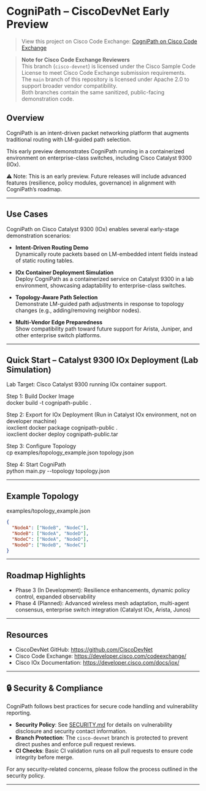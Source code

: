 # CogniPath – CiscoDevNet Early Preview

> View this project on Cisco Code Exchange: 
[CogniPath on Cisco Code Exchange](https://developer.cisco.com/codeexchange/github/repo/keewillidevnet/CogniPath/)

> **Note for Cisco Code Exchange Reviewers**  
> This branch (`cisco-devnet`) is licensed under the Cisco Sample Code License to meet Cisco Code Exchange submission requirements.  
> The `main` branch of this repository is licensed under Apache 2.0 to support broader vendor compatibility.  
> Both branches contain the same sanitized, public-facing demonstration code.

## Overview
CogniPath is an intent-driven packet networking platform that augments traditional routing with LM-guided path selection.

This early preview demonstrates CogniPath running in a containerized environment on enterprise-class switches, including Cisco Catalyst 9300 (IOx).

⚠️ Note: This is an early preview. Future releases will include advanced features (resilience, policy modules, governance) in alignment with CogniPath’s roadmap.

---

## Use Cases

CogniPath on Cisco Catalyst 9300 (IOx) enables several early-stage demonstration scenarios:

- **Intent-Driven Routing Demo**  
  Dynamically route packets based on LM-embedded intent fields instead of static routing tables.

- **IOx Container Deployment Simulation**  
  Deploy CogniPath as a containerized service on Catalyst 9300 in a lab environment, showcasing adaptability to enterprise-class switches.

- **Topology-Aware Path Selection**  
  Demonstrate LM-guided path adjustments in response to topology changes (e.g., adding/removing neighbor nodes).

- **Multi-Vendor Edge Preparedness**  
  Show compatibility path toward future support for Arista, Juniper, and other enterprise switch platforms.

---

## Quick Start – Catalyst 9300 IOx Deployment (Lab Simulation)
Lab Target: Cisco Catalyst 9300 running IOx container support.

Step 1: Build Docker Image  
    docker build -t cognipath-public .

Step 2: Export for IOx Deployment (Run in Catalyst IOx environment, not on developer machine)  
    ioxclient docker package cognipath-public .  
    ioxclient docker deploy cognipath-public.tar

Step 3: Configure Topology  
    cp examples/topology_example.json topology.json

Step 4: Start CogniPath  
    python main.py --topology topology.json

---

## Example Topology
examples/topology_example.json

```json
{
  "NodeA": ["NodeB", "NodeC"],
  "NodeB": ["NodeA", "NodeD"],
  "NodeC": ["NodeA", "NodeD"],
  "NodeD": ["NodeB", "NodeC"]
}
```

---

## Roadmap Highlights
- Phase 3 (In Development): Resilience enhancements, dynamic policy control, expanded observability
- Phase 4 (Planned): Advanced wireless mesh adaptation, multi-agent consensus, enterprise switch integration (Catalyst IOx, Arista, Junos)

---

## Resources
- CiscoDevNet GitHub: https://github.com/CiscoDevNet
- Cisco Code Exchange: https://developer.cisco.com/codeexchange/
- Cisco IOx Documentation: https://developer.cisco.com/docs/iox/

---

## 🔒 Security & Compliance  

CogniPath follows best practices for secure code handling and vulnerability reporting.  

- **Security Policy**: See [SECURITY.md](SECURITY.md) for details on vulnerability disclosure and security contact information.  
- **Branch Protection**: The `cisco-devnet` branch is protected to prevent direct pushes and enforce pull request reviews.  
- **CI Checks**: Basic CI validation runs on all pull requests to ensure code integrity before merge.  

For any security-related concerns, please follow the process outlined in the security policy.

---
